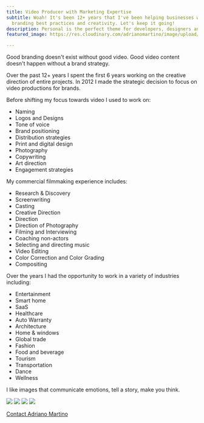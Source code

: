 ```yaml
---
title: Video Producer with Marketing Expertise
subtitle: Woah! It's been 12+ years that I've been helping businesses with a mix of
  branding best practices and creativity. Let's keep it going!
description: Personal is the perfect theme for developers, designers and other creatives.
featured_image: https://res.cloudinary.com/adrianomartino/image/upload/c_limit,q_60,w_1500/adrianomartinocom/Adriano_Martino_Video_Marketing_rgg8m2.jpg

---
```

Good branding doesn't exist without good video. Good video content doesn't happen without a brand strategy.

Over the past 12+ years I spent the first 6 years working on the creative direction of entire projects. In 2012 I made the strategic decision to focus on video productions for brands.

Before shifting my focus towards video I used to work on:

* Naming
* Logos and Designs
* Tone of voice
* Brand positioning
* Distribution strategies
* Print and digital design
* Photography
* Copywriting
* Art direction
* Engagement strategies

My commercial filmmaking experience includes:

* Research & Discovery
* Screenwriting
* Casting
* Creative Direction
* Direction
* Direction of Photography
* Filming and Interviewing
* Coaching non-actors
* Selecting and directing music
* Video Editing
* Color Correction and Color Grading
* Compositing

Over the years I had the opportunity to work in a variety of industries including:

* Entertainment
* Smart home
* SaaS
* Healthcare
* Auto Warranty
* Architecture
* Home & windows
* Global trade
* Fashion
* Food and beverage
* Tourism
* Transportation
* Dance
* Wellness

I like images that communicate emotions, tell a story, make you think.

<div class="gallery" data-columns="3"> <img src="https://res.cloudinary.com/adrianomartino/image/upload/adrianomartinocom/photo_selection/fos7hkcxglae4pxcbvmi.jpg"> <img src="https://res.cloudinary.com/adrianomartino/image/upload/adrianomartinocom/photo_selection/fwpbzntkuoqqncbh7z1b.jpg"> <img src="https://res.cloudinary.com/adrianomartino/image/upload/adrianomartinocom/photo_selection/vhpcvcinmmrofmlguyqb.jpg"> <img src="https://res.cloudinary.com/adrianomartino/image/upload/adrianomartinocom/photo_selection/fpa7q2gkuxxw7k72bhkv.jpg"> </div>

<a href="/contact" class="button button--large">Contact Adriano Martino</a>